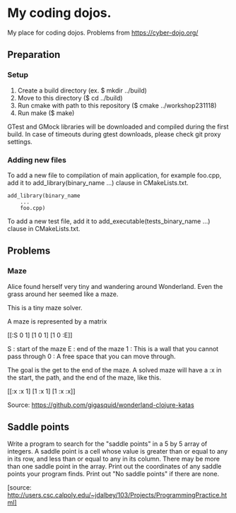 # My coding dojos.

My place for coding dojos.
Problems from https://cyber-dojo.org/


## Preparation 


### Setup
1. Create a build directory (ex. $ mkdir ../build)
2. Move to this directory ($ cd ../build)
3. Run cmake with path to this repository ($ cmake ../workshop231118)
4. Run make ($ make)

GTest and GMock libraries will be downloaded and compiled during the first build.
In case of timeouts during gtest downloads, please check git proxy settings.

### Adding new files
To add a new file to compilation of main application,
for example foo.cpp, add it to add_library(binary_name ...) clause
in CMakeLists.txt.
```
add_library(binary_name
    ...
    foo.cpp)
```
To add a new test file, add it to add_executable(tests_binary_name ...) clause
in CMakeLists.txt.

## Problems

### Maze

Alice found herself very tiny and wandering around Wonderland.
Even the grass around her seemed like a maze.

This is a tiny maze solver.

A maze is represented by a matrix

[[:S 0 1]
 [1  0 1]
 [1  0 :E]]

S : start of the maze
E : end of the maze
1 : This is a wall that you cannot pass through
0 : A free space that you can move through.

The goal is the get to the end of the maze.
A solved maze will have a :x in the start, the path,
and the end of the maze, like this.

[[:x :x 1]
 [1  :x 1]
 [1  :x :x]]

Source: https://github.com/gigasquid/wonderland-clojure-katas



## Saddle points

Write a program to search for the "saddle points" in
a 5 by 5 array of integers. A saddle point is a cell
whose value is greater than or equal to any in its
row, and less than or equal to any in its column.
There may be more than one saddle point in the array.
Print out the coordinates of any saddle points your
program finds. Print out "No saddle points" if there
are none.

[source: http://users.csc.calpoly.edu/~jdalbey/103/Projects/ProgrammingPractice.html]


